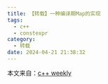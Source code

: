 ```yaml
---
title: 【转载】一种编译期Map的实现
tags:
  - c++
  - constexpr
category:
  - 转载
date: 2024-04-21 21:38:32
---
```


本文来自：[c++ weekly](https://xuhuisun.com/post/c++-weekly-2-constexpr-map/)

